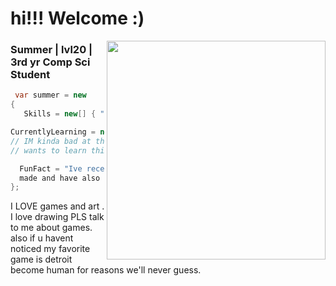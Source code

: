<h1>hi!!! Welcome :)</h1>

<img align="right" src="https://github.com/user-attachments/assets/d0efea37-4f71-4a00-b91c-e90c8ab53f8f" width="350">

<h3>
  Summer | lvl20 | 3rd yr Comp Sci Student
</h3>


```C#
 var summer = new
{
   Skills = new[] { "C#", "Java", "ASP.NET", "Azure" },

CurrentlyLearning = new[] { "C", "C++", "x86 Assembly" },
// IM kinda bad at these haha im someone who constantly
// wants to learn things :))

  FunFact = "Ive recently really gotten into how games are
  made and have also been experimenting with ghidra for funsies"
};
```
  
I LOVE games and art . I love drawing PLS talk to me about games. 
also if u havent noticed my favorite game is detroit become human for reasons we'll never guess.


